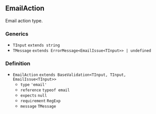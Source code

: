 EmailAction
-----------

Email action type.

### Generics

*   `TInput` `extends string`
*   `TMessage` `extends ErrorMessage<EmailIssue<TInput>> | undefined`

### Definition

*   `EmailAction` `extends BaseValidation<TInput, TInput, EmailIssue<TInput>>`
    *   `type` `'email'`
    *   `reference` `typeof email`
    *   `expects` `null`
    *   `requirement` `RegExp`
    *   `message` `TMessage`
